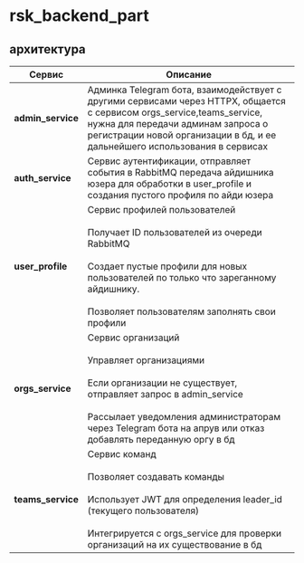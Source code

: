# rsk_backend_part





## архитектура

| Сервис           | Описание |
|------------------|----------|
| **admin_service** | Админка Telegram бота, взаимодействует с другими сервисами через HTTPX, общается с сервисом orgs_service,teams_service, нужна для передачи админам запроса о регистрации новой организации в бд, и ее дальнейшего использования в сервисах |
| **auth_service**  | Сервис аутентификации, отправляет события в RabbitMQ передача айдишника юзера для обработки в user_profile и создания пустого профиля по айди юзера |
| **user_profile**  | Сервис профилей пользователей<br><br>Получает ID пользователей из очереди RabbitMQ<br><br>Создает пустые профили для новых пользователей по только что зареганному айдишнику.<br><br>Позволяет пользователям заполнять свои профили |
| **orgs_service**  | Сервис организаций<br><br>Управляет организациями<br><br>Если организации не существует, отправляет запрос в admin_service<br><br>Рассылает уведомления администраторам через Telegram бота на апрув или отказ добавлять переданную оргу в бд |
| **teams_service** | Сервис команд<br><br>Позволяет создавать команды<br><br>Использует JWT для определения leader_id (текущего пользователя)<br><br>Интегрируется с orgs_service для проверки организаций на их существование в бд |


